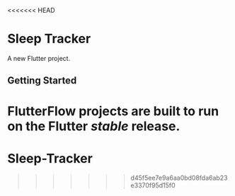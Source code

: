 <<<<<<< HEAD
# Sleep Tracker

A new Flutter project.

## Getting Started

FlutterFlow projects are built to run on the Flutter _stable_ release.
=======
# Sleep-Tracker
>>>>>>> d45f5ee7e9a6aa0bd08fda6ab23e3370f95d15f0
